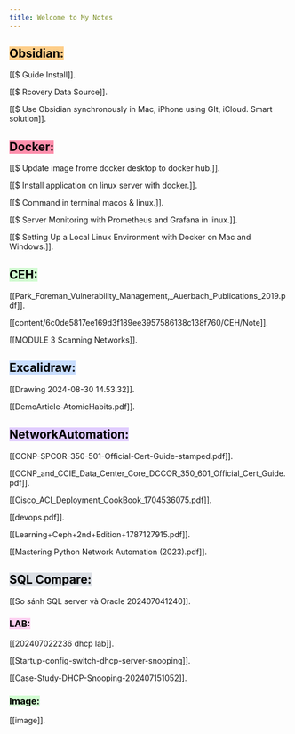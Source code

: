 ```yaml
---
title: Welcome to My Notes
---
```


## <mark style="background: #FFF3A3A6;"><mark style="background: #FFB86CA6;">**Obsidian**:</mark></mark>

[[$ Guide Install]].

[[$ Rcovery Data Source]].

[[$ Use Obsidian synchronously in Mac, iPhone using GIt, iCloud. Smart solution]].

## <mark style="background: #FF5582A6;">**Docker**:</mark>

[[$ Update image frome docker desktop to docker hub.]].

[[$ Install application on linux server with docker.]].

[[$ Command in terminal macos & linux.]].

[[$ Server Monitoring with Prometheus and Grafana in linux.]].

[[$ Setting Up a Local  Linux Environment with Docker on Mac and Windows.]].

## <mark style="background: #BBFABBA6;">**CEH**:</mark>
[[Park_Foreman_Vulnerability_Management,_Auerbach_Publications_2019.pdf]].

[[content/6c0de5817ee169d3f189ee3957586138c138f760/CEH/Note]].

[[MODULE 3 Scanning Networks]].

## <mark style="background: #ADCCFFA6;">**Excalidraw:**</mark>

[[Drawing 2024-08-30 14.53.32]].

[[DemoArticle-AtomicHabits.pdf]].


## <mark style="background: #D2B3FFA6;">**NetworkAutomation:**</mark>

[[CCNP-SPCOR-350-501-Official-Cert-Guide-stamped.pdf]].

[[CCNP_and_CCIE_Data_Center_Core_DCCOR_350_601_Official_Cert_Guide.pdf]].

[[Cisco_ACI_Deployment_CookBook_1704536075.pdf]].

[[devops.pdf]].

[[Learning+Ceph+2nd+Edition+1787127915.pdf]].

[[Mastering Python Network Automation (2023).pdf]].

## <mark style="background: #CACFD9A6;">**SQL Compare:**</mark>

[[So sánh SQL server và Oracle 202407041240]].

### <mark style="background: #FFB8EBA6;">**LAB:**</mark>

[[202407022236 dhcp lab]].

[[Startup-config-switch-dhcp-server-snooping]].

[[Case-Study-DHCP-Snooping-202407151052]].

### <mark style="background: #BBFABBA6;">**Image**:</mark>

[[image]].

